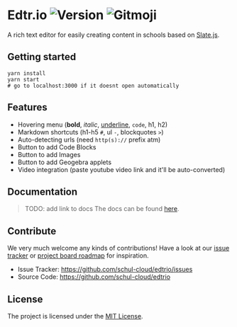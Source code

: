 # Edtr.io  ![Version](https://img.shields.io/badge/version-1.0.0-black.svg) ![[Gitmoji](https://gitmoji.carloscuesta.me)](https://img.shields.io/badge/gitmoji-%20😜%20😍-FFDD67.svg?style=flat-square) 

A rich text editor for easily creating content in schools based on [Slate.js](https://github.com/ianstormtaylor/slate).

## Getting started
```shell
yarn install
yarn start
# go to localhost:3000 if it doesnt open automatically
```

## Features
- Hovering menu (**bold**, *italic*, <u>underline</u>, `code`, h1, h2)
- Markdown shortcuts (h1-h5 `#`, ul `-`, blockquotes `>`)
- Auto-detecting urls (need `http(s)://` prefix atm)
- Button to add Code Blocks
- Button to add Images
- Button to add Geogebra applets
- Video integration (paste youtube video link and it'll be auto-converted)

## Documentation
> TODO: add link to docs
The docs can be found [here](#).

## Contribute
We very much welcome any kinds of contributions! Have a look at our [issue tracker](https://github.com/schul-cloud/edtrio/issues) or [project board roadmap](https://github.com/schul-cloud/edtrio/projects/1) for inspiration.
- Issue Tracker: https://github.com/schul-cloud/edtrio/issues
- Source Code: https://github.com/schul-cloud/edtrio

## License
The project is licensed under the [MIT License](LICENSE).